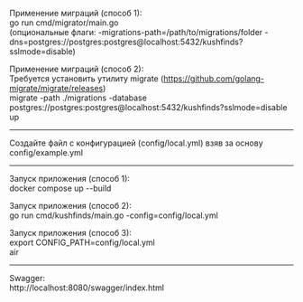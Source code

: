 Применение миграций (способ 1):  
go run cmd/migrator/main.go  
(опциональные флаги: -migrations-path=/path/to/migrations/folder -dns=postgres://postgres:postgres@localhost:5432/kushfinds?sslmode=disable)

Применение миграций (способ 2):  
Требуется установить утилиту migrate (https://github.com/golang-migrate/migrate/releases)  
migrate -path ./migrations -database postgres://postgres:postgres@localhost:5432/kushfinds?sslmode=disable up

---

Создайте файл с конфигурацией (config/local.yml) взяв за основу config/example.yml

---

Запуск приложения (способ 1):  
docker compose up --build  

Запуск приложения (способ 2):  
go run cmd/kushfinds/main.go -config=config/local.yml  

Запуск приложения (способ 3):  
export CONFIG_PATH=config/local.yml  
air  

---

Swagger:  
http://localhost:8080/swagger/index.html